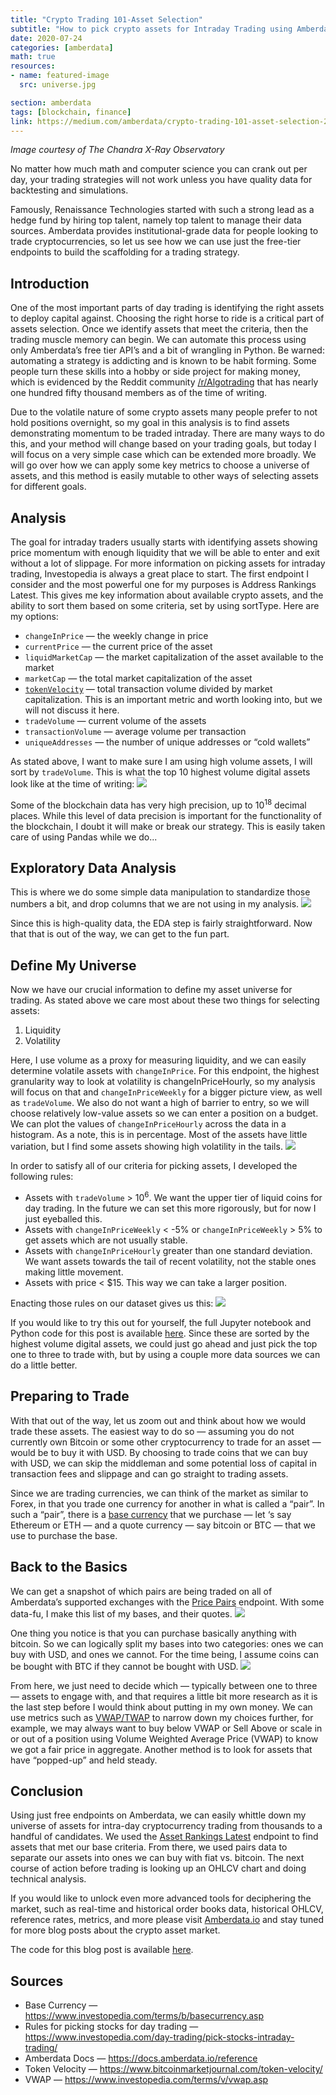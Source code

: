 ```yaml
---
title: "Crypto Trading 101-Asset Selection"
subtitle: "How to pick crypto assets for Intraday Trading using Amberdata API"
date: 2020-07-24
categories: [amberdata]
math: true
resources:
- name: featured-image
  src: universe.jpg

section: amberdata
tags: [blockchain, finance]
link: https://medium.com/amberdata/crypto-trading-101-asset-selection-2ac020f46319?source=friends_link&sk=87e84ad3c008ec3a3be257bf567c652e
---
```

_Image courtesy of The Chandra X-Ray Observatory_ 

No matter how much math and computer science you can crank out per day, your trading strategies will not work unless you have quality data for backtesting and simulations.

Famously, Renaissance Technologies started with such a strong lead as a hedge fund by hiring top talent, namely top talent to manage their data sources. Amberdata provides institutional-grade data for people looking to trade cryptocurrencies, so let us see how we can use just the free-tier endpoints to build the scaffolding for a trading strategy.

## Introduction
One of the most important parts of day trading is identifying the right assets to deploy capital against. Choosing the right horse to ride is a critical part of assets selection. Once we identify assets that meet the criteria, then the trading muscle memory can begin. We can automate this process using only Amberdata’s free tier API’s and a bit of wrangling in Python. Be warned: automating a strategy is addicting and is known to be habit forming. Some people turn these skills into a hobby or side project for making money, which is evidenced by the Reddit community [/r/Algotrading](https://www.reddit.com/r/algotrading) that has nearly one hundred fifty thousand members as of the time of writing.

Due to the volatile nature of some crypto assets many people prefer to not hold positions overnight, so my goal in this analysis is to find assets demonstrating momentum to be traded intraday. There are many ways to do this, and your method will change based on your trading goals, but today I will focus on a very simple case which can be extended more broadly. We will go over how we can apply some key metrics to choose a universe of assets, and this method is easily mutable to other ways of selecting assets for different goals.

## Analysis
The goal for intraday traders usually starts with identifying assets showing price momentum with enough liquidity that we will be able to enter and exit without a lot of slippage. For more information on picking assets for intraday trading, Investopedia is always a great place to start.
The first endpoint I consider and the most powerful one for my purposes is Address Rankings Latest. This gives me key information about available crypto assets, and the ability to sort them based on some criteria, set by using sortType. Here are my options:

* `changeInPrice` — the weekly change in price
* `currentPrice` — the current price of the asset
* `liquidMarketCap` — the market capitalization of the asset available to the market
* `marketCap` — the total market capitalization of the asset
* [`tokenVelocity`](https://www.bitcoinmarketjournal.com/token-velocity/) — total transaction volume divided by market capitalization. This is an important metric and worth looking into, but we will not discuss it here.
* `tradeVolume` — current volume of the assets
* `transactionVolume` — average volume per transaction
* `uniqueAddresses` — the number of unique addresses or “cold wallets”

As stated above, I want to make sure I am using high volume assets, I will sort by `tradeVolume`. This is what the top 10 highest volume digital assets look like at the time of writing:
![](market_rankings.png)

Some of the blockchain data has very high precision, up to $10^{18}$ decimal places. While this level of data precision is important for the functionality of the blockchain, I doubt it will make or break our strategy. This is easily taken care of using Pandas while we do...

## Exploratory Data Analysis
This is where we do some simple data manipulation to standardize those numbers a bit, and drop columns that we are not using in my analysis.
![](eda.png)

Since this is high-quality data, the EDA step is fairly straightforward. Now that that is out of the way, we can get to the fun part.
## Define My Universe
Now we have our crucial information to define my asset universe for trading. As stated above we care most about these two things for selecting assets:
1. Liquidity
2. Volatility

Here, I use volume as a proxy for measuring liquidity, and we can easily determine volatile assets with `changeInPrice`. For this endpoint, the highest granularity way to look at volatility is changeInPriceHourly, so my analysis will focus on that and `changeInPriceWeekly` for a bigger picture view, as well as `tradeVolume`. We also do not want a high of barrier to entry, so we will choose relatively low-value assets so we can enter a position on a budget.
We can plot the values of `changeInPriceHourly` across the data in a histogram. As a note, this is in percentage. Most of the assets have little variation, but I find some assets showing high volatility in the tails.
![](hour_price_hist.png)

In order to satisfy all of our criteria for picking assets, I developed the following rules:
* Assets with `tradeVolume` > $10^6$. We want the upper tier of liquid coins for day trading. In the future we can set this more rigorously, but for now I just eyeballed this.
* Assets with `changeInPriceWeekly` < -5% or `changeInPriceWeekly` > 5% to get assets which are not usually stable.
* Assets with `changeInPriceHourly` greater than one standard deviation. We want assets towards the tail of recent volatility, not the stable ones making little movement.
* Assets with price < $15. This way we can take a larger position.

Enacting those rules on our dataset gives us this:
![](universe.png)

If you would like to try this out for yourself, the full Jupyter notebook and Python code for this post is available [here](https://github.com/amberdata/evan-blog-posts/tree/master/market-rankings). Since these are sorted by the highest volume digital assets, we could just go ahead and just pick the top one to three to trade with, but by using a couple more data sources we can do a little better.

## Preparing to Trade
With that out of the way, let us zoom out and think about how we would trade these assets. The easiest way to do so — assuming you do not currently own Bitcoin or some other cryptocurrency to trade for an asset — would be to buy it with USD. By choosing to trade coins that we can buy with USD, we can skip the middleman and some potential loss of capital in transaction fees and slippage and can go straight to trading assets.

Since we are trading currencies, we can think of the market as similar to Forex, in that you trade one currency for another in what is called a “pair”. In such a “pair”, there is a [base currency](https://www.investopedia.com/terms/b/basecurrency.asp) that we purchase — let ‘s say Ethereum or ETH — and a quote currency — say bitcoin or BTC — that we use to purchase the base.

## Back to the Basics
We can get a snapshot of which pairs are being traded on all of Amberdata’s supported exchanges with the [Price Pairs](https://docs.amberdata.io/reference#market-prices) endpoint. With some data-fu, I make this list of my bases, and their quotes.
![](uni_pairs.png)

One thing you notice is that you can purchase basically anything with bitcoin. So we can logically split my bases into two categories: ones we can buy with USD, and ones we cannot. For the time being, I assume coins can be bought with BTC if they cannot be bought with USD.
![](outp.png)

From here, we just need to decide which — typically between one to three — assets to engage with, and that requires a little bit more research as it is the last step before I would think about putting in my own money. We can use metrics such as [VWAP/TWAP](https://www.investopedia.com/terms/v/vwap.asp) to narrow down my choices further, for example, we may always want to buy below VWAP or Sell Above or scale in or out of a position using Volume Weighted Average Price (VWAP) to know we got a fair price in aggregate. Another method is to look for assets that have “popped-up” and held steady.

## Conclusion
Using just free endpoints on Amberdata, we can easily whittle down my universe of assets for intra-day cryptocurrency trading from thousands to a handful of candidates. We used the [Asset Rankings Latest](https://docs.amberdata.io/reference#market-rankings) endpoint to find assets that met our base criteria. From there, we used pairs data to separate our assets into ones we can buy with fiat vs. bitcoin. The next course of action before trading is looking up an OHLCV chart and doing technical analysis.

If you would like to unlock even more advanced tools for deciphering the market, such as real-time and historical order books data, historical OHLCV, reference rates, metrics, and more please visit [Amberdata.io](https://amberdata.io/) and stay tuned for more blog posts about the crypto asset market.

The code for this blog post is available [here](https://github.com/amberdata/evan-blog-posts/tree/master/market-rankings).

## Sources
* Base Currency — https://www.investopedia.com/terms/b/basecurrency.asp
* Rules for picking stocks for day trading — https://www.investopedia.com/day-trading/pick-stocks-intraday-trading/
* Amberdata Docs — https://docs.amberdata.io/reference
* Token Velocity — https://www.bitcoinmarketjournal.com/token-velocity/
* VWAP — https://www.investopedia.com/terms/v/vwap.asp

